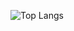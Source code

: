 ![Top Langs](https://github-readme-stats.vercel.app/api/top-langs/?username=amtc131&hide_progress=true)
